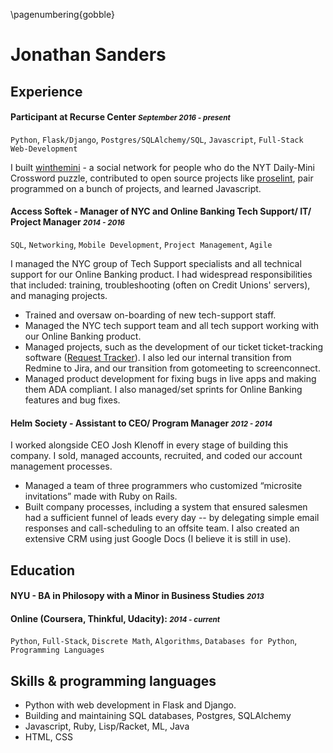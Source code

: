 \pagenumbering{gobble}

# Jonathan Sanders

## Experience


#### Participant at Recurse Center  <small>*September 2016 - present*</small>
`Python`, `Flask/Django`, `Postgres/SQLAlchemy/SQL`, `Javascript`, `Full-Stack Web-Development`

I built [winthemini](https://github.com/j10sanders/crossword) - a social network for people who do the NYT Daily-Mini Crossword puzzle, contributed to open source projects like [proselint](http://proselint.com/), pair programmed on a bunch of projects, and learned Javascript. 



#### Access Softek - Manager of NYC and Online Banking Tech Support/ IT/ Project Manager <small>*2014 - 2016*</small>

`SQL`, `Networking`, `Mobile Development`, `Project Management`, `Agile`

I managed the NYC group of Tech Support specialists and all technical support for our Online Banking product. I had widespread responsibilities that included: training, troubleshooting (often on Credit Unions' servers), and managing projects.

- Trained and oversaw on-boarding of new tech-support staff.
- Managed the NYC tech support team and all tech support working with our Online Banking product.
- Managed projects, such as the development of our ticket ticket-tracking software ([Request Tracker](https://bestpractical.com/request-tracker)).  I also led our internal transition from Redmine to Jira, and our transition from gotomeeting to screenconnect.
- Managed product development for fixing bugs in live apps and making them ADA compliant.  I also managed/set sprints for Online Banking features and bug fixes.


#### Helm Society - Assistant to CEO/ Program Manager <small>*2012 - 2014*</small>


I worked alongside CEO Josh Klenoff in every stage of building this company.  I sold, managed accounts, recruited, and coded our account management processes.

- Managed a team of three programmers who customized “microsite invitations” made with Ruby on Rails.
- Built company processes, including a system that ensured salesmen had a sufficient funnel of leads every day -- by delegating simple email responses and call-scheduling to an offsite team.  I also created an extensive CRM using just Google Docs (I believe it is still in use).



## Education

#### NYU - BA in Philosopy with a Minor in Business Studies  <small>*2013*</small>

#### Online (Coursera, Thinkful, Udacity): <small>*2014 - current*</small>
`Python`, `Full-Stack`, `Discrete Math`, `Algorithms`, `Databases for Python`, `Programming Languages`


## Skills & programming languages

- Python with web development in Flask and Django.
- Building and maintaining SQL databases, Postgres, SQLAlchemy
- Javascript, Ruby, Lisp/Racket, ML, Java
- HTML, CSS

